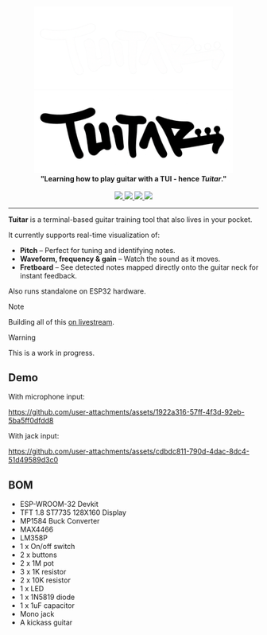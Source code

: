 <p align="center">
    <img src="https://raw.githubusercontent.com/orhun/tuitar/refs/heads/main/assets/tuitar-logo-dark.png#gh-dark-mode-only" width="400"></a>
    <img src="https://raw.githubusercontent.com/orhun/tuitar/refs/heads/main/assets/tuitar-logo-light.png#gh-light-mode-only" width="400"></a>
    <br>
    <b>"Learning how to play guitar with a TUI - hence <em>Tuitar</em>."</b>
    <br>
    <br>
    <a href="https://github.com/orhun/tuitar/releases">
        <img src="https://img.shields.io/github/v/release/orhun/tuitar?color=000000">
    </a>
    <a href="https://crates.io/crates/tuitar/">
        <img src="https://img.shields.io/crates/v/tuitar?color=000000">
    </a>
    <a href="https://github.com/orhun/tuitar/actions?query=workflow%3A%22Continuous+Integration%22">
        <img src="https://img.shields.io/github/actions/workflow/status/orhun/tuitar/ci.yml?branch=master&color=000000&label=CI">
    </a>
    <a href="https://github.com/orhun/tuitar/blob/master/LICENSE">
        <img src="https://img.shields.io/crates/l/tuitar?color=000000">
    </a>
</p>

---

**Tuitar** is a terminal-based guitar training tool that also lives in your pocket.

It currently supports real-time visualization of:

- **Pitch** – Perfect for tuning and identifying notes.
- **Waveform, frequency & gain** – Watch the sound as it moves.
- **Fretboard** – See detected notes mapped directly onto the guitar neck for instant feedback.

Also runs standalone on ESP32 hardware.

> [!NOTE]
> Building all of this [on livestream](https://www.youtube.com/@orhundev/streams).

> [!WARNING]
> This is a work in progress.

## Demo

With microphone input:

https://github.com/user-attachments/assets/1922a316-57ff-4f3d-92eb-5ba5ff0dfdd8

With jack input:

https://github.com/user-attachments/assets/cdbdc811-790d-4dac-8dc4-51d49589d3c0

## BOM

- ESP-WROOM-32 Devkit
- TFT 1.8 ST7735 128X160 Display
- MP1584 Buck Converter
- MAX4466
- LM358P
- 1 x On/off switch
- 2 x buttons
- 2 x 1M pot
- 3 x 1K resistor
- 2 x 10K resistor
- 1 x LED
- 1 x 1N5819 diode
- 1 x 1uF capacitor
- Mono jack
- A kickass guitar
